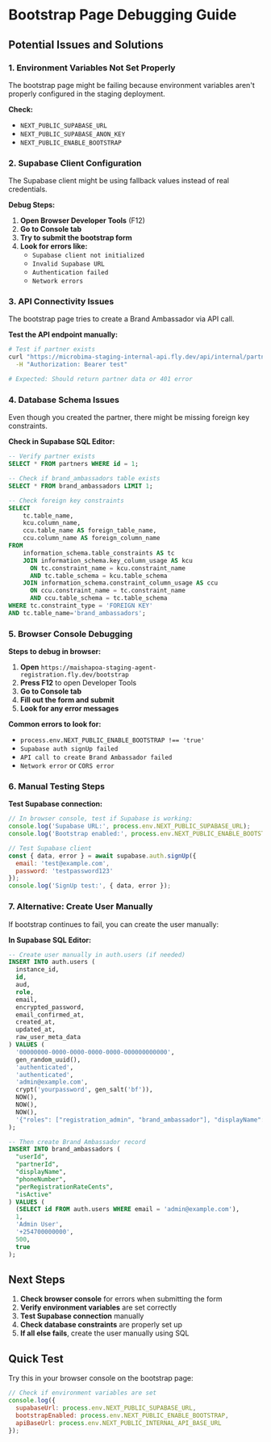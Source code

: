 # Bootstrap Page Debugging Guide

## Potential Issues and Solutions

### 1. **Environment Variables Not Set Properly**

The bootstrap page might be failing because environment variables aren't properly configured in the staging deployment.

**Check:**
- `NEXT_PUBLIC_SUPABASE_URL`
- `NEXT_PUBLIC_SUPABASE_ANON_KEY` 
- `NEXT_PUBLIC_ENABLE_BOOTSTRAP`

### 2. **Supabase Client Configuration**

The Supabase client might be using fallback values instead of real credentials.

**Debug Steps:**

1. **Open Browser Developer Tools** (F12)
2. **Go to Console tab**
3. **Try to submit the bootstrap form**
4. **Look for errors like:**
   - `Supabase client not initialized`
   - `Invalid Supabase URL`
   - `Authentication failed`
   - `Network errors`

### 3. **API Connectivity Issues**

The bootstrap page tries to create a Brand Ambassador via API call.

**Test the API endpoint manually:**

```bash
# Test if partner exists
curl "https://microbima-staging-internal-api.fly.dev/api/internal/partner-management/partners/1" \
  -H "Authorization: Bearer test"

# Expected: Should return partner data or 401 error
```

### 4. **Database Schema Issues**

Even though you created the partner, there might be missing foreign key constraints.

**Check in Supabase SQL Editor:**

```sql
-- Verify partner exists
SELECT * FROM partners WHERE id = 1;

-- Check if brand_ambassadors table exists
SELECT * FROM brand_ambassadors LIMIT 1;

-- Check foreign key constraints
SELECT 
    tc.table_name, 
    kcu.column_name, 
    ccu.table_name AS foreign_table_name,
    ccu.column_name AS foreign_column_name 
FROM 
    information_schema.table_constraints AS tc 
    JOIN information_schema.key_column_usage AS kcu
      ON tc.constraint_name = kcu.constraint_name
      AND tc.table_schema = kcu.table_schema
    JOIN information_schema.constraint_column_usage AS ccu
      ON ccu.constraint_name = tc.constraint_name
      AND ccu.table_schema = tc.table_schema
WHERE tc.constraint_type = 'FOREIGN KEY' 
AND tc.table_name='brand_ambassadors';
```

### 5. **Browser Console Debugging**

**Steps to debug in browser:**

1. **Open** `https://maishapoa-staging-agent-registration.fly.dev/bootstrap`
2. **Press F12** to open Developer Tools
3. **Go to Console tab**
4. **Fill out the form and submit**
5. **Look for any error messages**

**Common errors to look for:**
- `process.env.NEXT_PUBLIC_ENABLE_BOOTSTRAP !== 'true'`
- `Supabase auth signUp failed`
- `API call to create Brand Ambassador failed`
- `Network error` or `CORS error`

### 6. **Manual Testing Steps**

**Test Supabase connection:**

```javascript
// In browser console, test if Supabase is working:
console.log('Supabase URL:', process.env.NEXT_PUBLIC_SUPABASE_URL);
console.log('Bootstrap enabled:', process.env.NEXT_PUBLIC_ENABLE_BOOTSTRAP);

// Test Supabase client
const { data, error } = await supabase.auth.signUp({
  email: 'test@example.com',
  password: 'testpassword123'
});
console.log('SignUp test:', { data, error });
```

### 7. **Alternative: Create User Manually**

If bootstrap continues to fail, you can create the user manually:

**In Supabase SQL Editor:**

```sql
-- Create user manually in auth.users (if needed)
INSERT INTO auth.users (
  instance_id,
  id,
  aud,
  role,
  email,
  encrypted_password,
  email_confirmed_at,
  created_at,
  updated_at,
  raw_user_meta_data
) VALUES (
  '00000000-0000-0000-0000-0000-000000000000',
  gen_random_uuid(),
  'authenticated',
  'authenticated', 
  'admin@example.com',
  crypt('yourpassword', gen_salt('bf')),
  NOW(),
  NOW(),
  NOW(),
  '{"roles": ["registration_admin", "brand_ambassador"], "displayName": "Admin User"}'
);

-- Then create Brand Ambassador record
INSERT INTO brand_ambassadors (
  "userId",
  "partnerId", 
  "displayName",
  "phoneNumber",
  "perRegistrationRateCents",
  "isActive"
) VALUES (
  (SELECT id FROM auth.users WHERE email = 'admin@example.com'),
  1,
  'Admin User',
  '+254700000000',
  500,
  true
);
```

## Next Steps

1. **Check browser console** for errors when submitting the form
2. **Verify environment variables** are set correctly
3. **Test Supabase connection** manually
4. **Check database constraints** are properly set up
5. **If all else fails**, create the user manually using SQL

## Quick Test

Try this in your browser console on the bootstrap page:

```javascript
// Check if environment variables are set
console.log({
  supabaseUrl: process.env.NEXT_PUBLIC_SUPABASE_URL,
  bootstrapEnabled: process.env.NEXT_PUBLIC_ENABLE_BOOTSTRAP,
  apiBaseUrl: process.env.NEXT_PUBLIC_INTERNAL_API_BASE_URL
});
```
